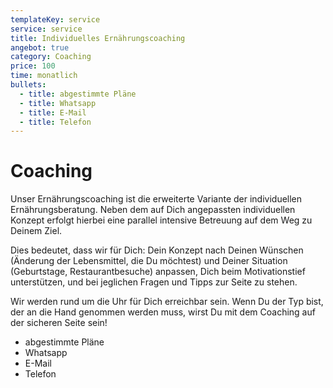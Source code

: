 ```yaml
---
templateKey: service
service: service
title: Individuelles Ernährungscoaching
angebot: true
category: Coaching
price: 100
time: monatlich
bullets:
  - title: abgestimmte Pläne
  - title: Whatsapp
  - title: E-Mail
  - title: Telefon
---
```

# Coaching

Unser Ernährungscoaching ist die erweiterte Variante der individuellen Ernährungsberatung. Neben dem auf Dich angepassten individuellen Konzept erfolgt hierbei eine parallel intensive Betreuung auf dem Weg zu Deinem Ziel.

 Dies bedeutet, dass wir für Dich: Dein Konzept nach Deinen Wünschen (Änderung der Lebensmittel, die Du möchtest) und Deiner Situation (Geburtstage, Restaurantbesuche) anpassen, Dich beim Motivationstief unterstützen, und bei jeglichen Fragen und Tipps zur Seite zu stehen.

Wir werden rund um die Uhr für Dich erreichbar sein. Wenn Du der Typ bist, der an die Hand genommen werden muss, wirst Du mit dem Coaching auf der sicheren Seite sein!

* abgestimmte Pläne
* Whatsapp
* E-Mail
* Telefon
